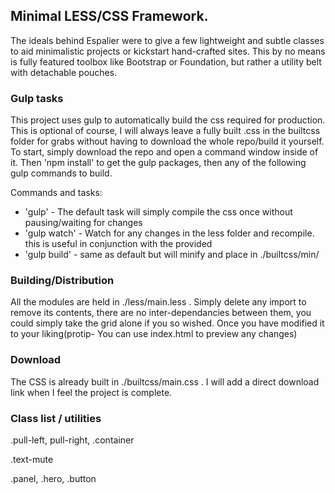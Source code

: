 ## Minimal LESS/CSS Framework.
The ideals behind Espalier were to give a few lightweight and subtle classes to aid minimalistic projects or kickstart hand-crafted sites.
This by no means is fully featured toolbox like Bootstrap or Foundation, but rather a utility belt with detachable pouches.

### Gulp tasks
This project uses gulp to automatically build the css required for production. This is optional of course, I will always leave a fully built .css in the builtcss folder for grabs without having to download the whole repo/build it yourself. To start, simply download the repo and open a command window inside of it. Then 'npm install' to get the gulp packages, then any of the following gulp commands to build.

Commands and tasks:
* 'gulp' - The default task will simply compile the css once without pausing/waiting for changes
* 'gulp watch' - Watch for any changes in the less folder and recompile. this is useful in conjunction with the provided 
* 'gulp build' - same as default but will minify and place in ./builtcss/min/

### Building/Distribution
All the modules are held in ./less/main.less . Simply delete any import to remove its contents, there are no inter-dependancies between them, you could simply take the grid alone if you so wished. Once you have modified it to your liking(protip- You can use index.html to preview any changes)

### Download
The CSS is already built in ./builtcss/main.css . I will add a direct download link when I feel the project is complete.

### Class list / utilities

.pull-left, pull-right, .container

.text-mute

.panel, .hero, .button